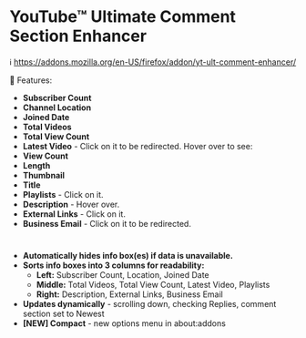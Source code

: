 # YouTube™ Ultimate Comment Section Enhancer

ℹ️ https://addons.mozilla.org/en-US/firefox/addon/yt-ult-comment-enhancer/

🚀 Features:

*   **Subscriber Count**
*   **Channel Location**
*   **Joined Date**
*   **Total Videos**
*   **Total View Count**
*   **Latest Video** - Click on it to be redirected. Hover over to see:
   *   **View Count**
   *   **Length**
   *   **Thumbnail**
   *   **Title**
*   **Playlists** - Click on it.
*   **Description** - Hover over.
*   **External Links** - Click on it.
*   **Business Email** - Click on it to be redirected.
#
*   **Automatically hides info box(es) if data is unavailable.**
*   **Sorts info boxes into 3 columns for readability:**
    *   **Left:** Subscriber Count, Location, Joined Date
    *   **Middle:** Total Videos, Total View Count, Latest Video, Playlists
    *   **Right:** Description, External Links, Business Email
*   **Updates dynamically** - scrolling down, checking Replies, comment section set to Newest
*   **[NEW] Compact** - new options menu in about:addons
